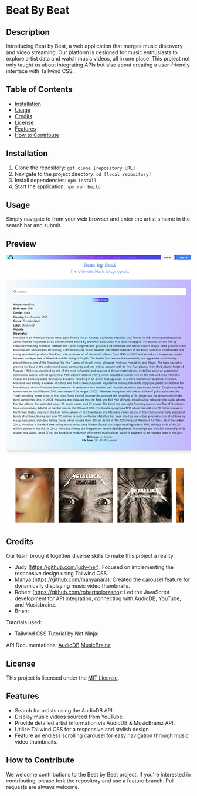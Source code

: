 # Beat By Beat

## Description
Introducing Beat by Beat, a web application that merges music discovery and video streaming. Our platform is designed for music enthusiasts to explore artist data and watch music videos, all in one place. This project not only taught us about integrating APIs but also about creating a user-friendly interface with Tailwind CSS.

## Table of Contents
- [Installation](#installation)
- [Usage](#usage)
- [Credits](#credits)
- [License](#license)
- [Features](#features)
- [How to Contribute](#how-to-contribute)

## Installation
1. Clone the repository: `git clone [repository URL]`
2. Navigate to the project directory: `cd [local repository]`
3. Install dependencies: `npm install`
4. Start the application: `npm run build`

## Usage
Simply navigate to [](https://judy-her.github.io/super-team-project/) from your web browser and enter the artist's name in the search bar and submit. 

## Preview
![](public/images/preview.jpeg)

## Credits
Our team brought together diverse skills to make this project a reality:
- Judy (https://github.com/judy-her): Focused on implementing the responsive design using Tailwind CSS.
- Manya (https://github.com/manyanara): Created the carousel feature for dynamically displaying music video thumbnails.
- Robert (https://github.com/robertsolorzano): Led the JavaScript development for API integration, connecting with AudioDB, YouTube, and Musicbrainz.
- Brian: 

Tutorials used:
- Tailwind CSS Tutorial by Net Ninja: [](https://www.youtube.com/watch?v=bxmDnn7lrnk)

API Documentations:
[AudioDB](https://www.theaudiodb.com/free_music_api)
[MusicBrainz](https://musicbrainz.org/doc/MusicBrainz_API)

## License
This project is licensed under the [MIT License](https://choosealicense.com/licenses/mit/).

## Features
- Search for artists using the AudioDB API.
- Display music videos sourced from YouTube.
- Provide detailed artist information via AudioDB & MusicBrainz API.
- Utilize Tailwind CSS for a responsive and stylish design.
- Feature an endless scrolling carousel for easy navigation through music video thumbnails.

## How to Contribute
We welcome contributions to the Beat by Beat project. If you're interested in contributing, please fork the repository and use a feature branch. Pull requests are always welcome.
